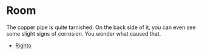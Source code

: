 Room
====

The copper pipe is quite tarnished.  On the back side of it, you can even see
some slight signs of corrosion.  You wonder what caused that.

* [Righto](p0s1light.html)
